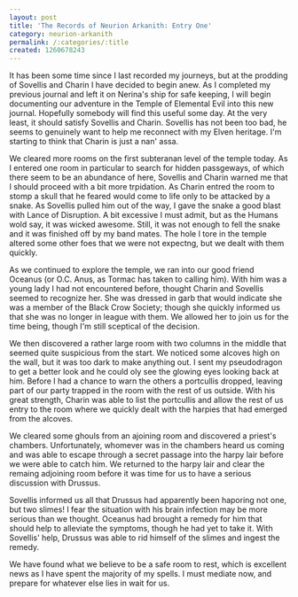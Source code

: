 ```yaml
---
layout: post
title: 'The Records of Neurion Arkanith: Entry One'
category: neurion-arkanith
permalink: /:categories/:title
created: 1260678243
---
```

It has been some time since I last recorded my journeys, but at the prodding of
Sovellis and Charin I have decided to begin anew. As I completed my previous
journal and left it on Nerina's ship for safe keeping, I will begin documenting
our adventure in the Temple of Elemental Evil into this new journal. Hopefully
somebody will find this useful some day. At the very least, it should satisfy
Sovellis and Charin. Sovellis has not been too bad, he seems to genuinely want
to help me reconnect with my Elven heritage. I'm starting to think that Charin
is just a nan' assa.

<!--more-->

We cleared more rooms on the first subteranan level of the temple today. As I
entered one room in particular to search for hidden passgeways, of which there
seem to be an abundance of here, Sovellis and Charin warned me that I should
proceed with a bit more trpidation. As Charin entred the room to stomp a skull
that he feared would come to life only to be attacked by a snake. As Sovellis
pulled him out of the way, I gave the snake a good blast with Lance of
Disruption. A bit excessive I must admit, but as the Humans wold say, it was
wicked awesome. Still, it was not enough to fell the snake and it was finished
off by my band mates. The hole I tore in the temple altered some other foes that
we were not expectng, but we dealt with them quickly.

As we continued to explore the temple, we ran into our good friend Oceanus (or
O.C. Anus, as Tormac has taken to calling him). With him was a young lady I had
not encountered before, thought Charin and Sovellis seemed to recognize her. She
was dressed in garb that would indicate she was a member of the Black Crow
Society; though she quickly informed us that she was no longer in league with
them. We allowed her to join us for the time being, though I'm still sceptical
of the decision.

We then discovered a rather large room with two columns in the middle that
seemed quite suspicious from the start. We noticed some alcoves high on the
wall, but it was too dark to make anything out. I sent my pseudodragon to get a
better look and he could oly see the glowing eyes looking back at him. Before I
had a chance to warn the others a portcullis dropped, leaving part of our party
trapped in the room with the rest of us outside. With his great strength, Charin
was able to list the portcullis and allow the rest of us entry to the room where
we quickly dealt with the harpies that had emerged from the alcoves.

We cleared some ghouls from an ajoining room and discovered a priest's chambers.
Unfortunately, whomever was in the chambers heard us coming and was able to
escape through a secret passage into the harpy lair before we were able to catch
him. We returned to the harpy lair and clear the remaing adjoining room before
it was time for us to have a serious discussion with Drussus.

Sovellis informed us all that Drussus had apparently been haporing not one, but
two slimes! I fear the situation with his brain infection may be more serious
than we thought. Oceanus had brought a remedy for him that should help to
alleviate the symptoms, though he had yet to take it. With Sovellis' help,
Drussus was able to rid himself of the slimes and ingest the remedy.

We have found what we believe to be a safe room to rest, which is excellent news
as I have spent the majority of my spells. I must mediate now, and prepare for
whatever else lies in wait for us.
